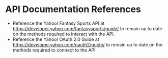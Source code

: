 # API Documentation References

- Reference the Yahoo! Fantasy Sports API at https://developer.yahoo.com/fantasysports/guide/ to remain up to date on the methods required to interact with the API.
- Reference the Yahoo! OAuth 2.0 Guide at https://developer.yahoo.com/oauth2/guide/ to remain up to date on the methods required to connect to the API.